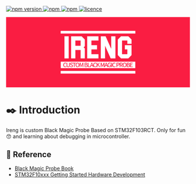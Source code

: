 <p>
  <a href="">
    <img alt="npm version" src="https://badgen.net/github/commits/ahsanu123/ireng/">
  </a>
  <a href="">
    <img alt="npm" src="https://badgen.net/github/contributors/ahsanu123/ireng/">
  </a>
  <a href="">
    <img alt="npm" src="https://badgen.net/github/branches/ahsanu123/ireng/">
  </a>
  <a href="https://github.com/ahsanu123/ireng/blob/main/LICENSE">
    <img alt="licence" src="https://badgen.net/github/license/ahsanu123/ireng/">
  </a>
</p>

<p align="center">
  <img src="./docs/ireng-logo.svg"/> <br/>
</p>



# ✒️ Introduction 

Ireng is custom Black Magic Probe Based on STM32F103RCT. Only for fun 😙 and learning about debugging in microcontroller.


## 🧱 Reference 

- [Black Magic Probe Book](https://www.compuphase.com/electronics/BlackMagicProbe.pdf)
- [STM32F10xxx Getting Started Hardware Development](https://www.st.com/resource/en/application_note/an2586-getting-started-with-stm32f10xxx-hardware-development-stmicroelectronics.pdf)

